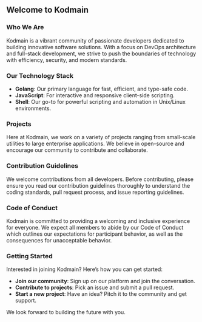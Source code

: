 ## Welcome to Kodmain

### Who We Are
Kodmain is a vibrant community of passionate developers dedicated to building innovative software solutions. With a focus on DevOps architecture and full-stack development, we strive to push the boundaries of technology with efficiency, security, and modern standards.

### Our Technology Stack
- **Golang**: Our primary language for fast, efficient, and type-safe code.
- **JavaScript**: For interactive and responsive client-side scripting.
- **Shell**: Our go-to for powerful scripting and automation in Unix/Linux environments.

### Projects
Here at Kodmain, we work on a variety of projects ranging from small-scale utilities to large enterprise applications. We believe in open-source and encourage our community to contribute and collaborate.

### Contribution Guidelines
We welcome contributions from all developers. Before contributing, please ensure you read our contribution guidelines thoroughly to understand the coding standards, pull request process, and issue reporting guidelines.

### Code of Conduct
Kodmain is committed to providing a welcoming and inclusive experience for everyone. We expect all members to abide by our Code of Conduct which outlines our expectations for participant behavior, as well as the consequences for unacceptable behavior.

### Getting Started
Interested in joining Kodmain? Here’s how you can get started:
- **Join our community**: Sign up on our platform and join the conversation.
- **Contribute to projects**: Pick an issue and submit a pull request.
- **Start a new project**: Have an idea? Pitch it to the community and get support.

<!--
### Contact Us
For more information, please contact us at [email@example.com](mailto:email@example.com). Follow us on our social media platforms for updates and news.
-->
We look forward to building the future with you.
<!--
**Here are some ideas to get you started:**

🙋‍♀️ A short introduction - what is your organization all about?
🌈 Contribution guidelines - how can the community get involved?
👩‍💻 Useful resources - where can the community find your docs? Is there anything else the community should know?
🍿 Fun facts - what does your team eat for breakfast?
🧙 Remember, you can do mighty things with the power of [Markdown](https://docs.github.com/github/writing-on-github/getting-started-with-writing-and-formatting-on-github/basic-writing-and-formatting-syntax)
-->
